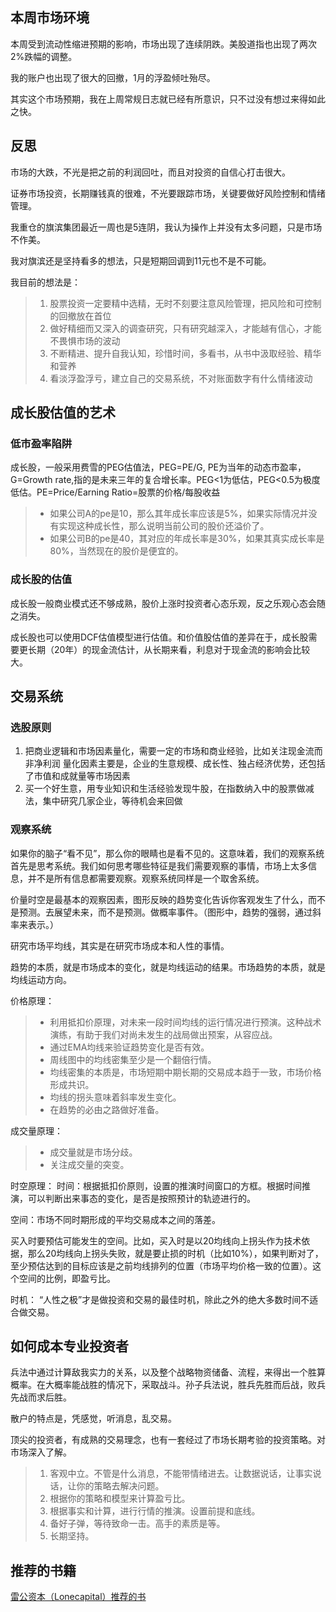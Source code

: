 
## 本周市场环境
本周受到流动性缩进预期的影响，市场出现了连续阴跌。美股道指也出现了两次2%跌幅的调整。

我的账户也出现了很大的回撤，1月的浮盈倾吐殆尽。

其实这个市场预期，我在上周常规日志就已经有所意识，只不过没有想过来得如此之快。

## 反思
市场的大跌，不光是把之前的利润回吐，而且对投资的自信心打击很大。

证券市场投资，长期赚钱真的很难，不光要跟踪市场，关键要做好风险控制和情绪管理。

我重仓的旗滨集团最近一周也是5连阴，我认为操作上并没有太多问题，只是市场不作美。

我对旗滨还是坚持看多的想法，只是短期回调到11元也不是不可能。

我目前的想法是：
> 1. 股票投资一定要精中选精，无时不刻要注意风险管理，把风险和可控制的回撤放在首位
> 2. 做好精细而又深入的调查研究，只有研究越深入，才能越有信心，才能不畏惧市场的波动
> 3. 不断精进、提升自我认知，珍惜时间，多看书，从书中汲取经验、精华和营养
> 4. 看淡浮盈浮亏，建立自己的交易系统，不对账面数字有什么情绪波动

## 成长股估值的艺术
### 低市盈率陷阱
成长股，一般采用费雪的PEG估值法，PEG=PE/G, PE为当年的动态市盈率，G=Growth rate,指的是未来三年的复合增长率。PEG<1为低估，PEG<0.5为极度低估。PE=Price/Earning Ratio=股票的价格/每股收益

> - 如果公司A的pe是10，那么其年成长率应该是5%，如果实际情况并没有实现这种成长性，那么说明当前公司的股价还溢价了。
> - 如果公司B的pe是40，其对应的年成长率是30%，如果其真实成长率是80%，当然现在的股价是便宜的。

### 成长股的估值
成长股一般商业模式还不够成熟，股价上涨时投资者心态乐观，反之乐观心态会随之消失。

成长股也可以使用DCF估值模型进行估值。和价值股估值的差异在于，成长股需要更长期（20年）的现金流估计，从长期来看，利息对于现金流的影响会比较大。

## 交易系统
### 选股原则
1. 把商业逻辑和市场因素量化，需要一定的市场和商业经验，比如关注现金流而非净利润
   量化因素主要是，企业的生意规模、成长性、独占经济优势，还包括了市值和成就量等市场因素
2. 买一个好生意，用专业知识和生活经验发现牛股，在指数纳入中的股票做减法，集中研究几家企业，等待机会来回做

### 观察系统
如果你的脑子“看不见”，那么你的眼睛也是看不见的。这意味着，我们的观察系统首先是思考系统。我们如何思考哪些特征是我们需要观察的事情，市场上太多信息，并不是所有信息都需要观察。观察系统同样是一个取舍系统。

价量时空是最基本的观察因素，图形反映的趋势变化告诉你客观发生了什么，而不是预测。去展望未来，而不是预测。做概率事件。（图形中，趋势的强弱，通过斜率来表示。）

研究市场平均线，其实是在研究市场成本和人性的事情。

趋势的本质，就是市场成本的变化，就是均线运动的结果。市场趋势的本质，就是均线运动方向。

价格原理：
> - 利用抵扣价原理，对未来一段时间均线的运行情况进行预演。这种战术演练，有助于我们对尚未发生的战局做出预案，从容应战。
> - 通过EMA均线来验证趋势变化是否有效。
> - 周线图中的均线密集至少是一个翻倍行情。
> - 均线密集的本质是，市场短期中期长期的交易成本趋于一致，市场价格形成共识。
> - 均线的拐头意味着斜率发生变化。
> - 在趋势的必由之路做好准备。

成交量原理：
> - 成交量就是市场分歧。
> - 关注成交量的突变。

时空原理：
时间：根据抵扣价原则，设置的推演时间窗口的方框。根据时间推演，可以判断出来事态的变化，是否是按照预计的轨迹进行的。

空间：市场不同时期形成的平均交易成本之间的落差。

买入时要预估可能发生的空间。比如，买入时是以20均线向上拐头作为技术依据，那么20均线向上拐头失败，就是要止损的时机（比如10%），如果判断对了，至少预估达到的目标应该是之前均线排列的位置（市场平均价格一致的位置）。这个空间的比例，即盈亏比。

时机：
“人性之极”才是做投资和交易的最佳时机，除此之外的绝大多数时间不适合做交易。


## 如何成本专业投资者
兵法中通过计算敌我实力的关系，以及整个战略物资储备、流程，来得出一个胜算概率。在大概率能战胜的情况下，采取战斗。孙子兵法说，胜兵先胜而后战，败兵先战而求后胜。

散户的特点是，凭感觉，听消息，乱交易。

顶尖的投资者，有成熟的交易理念，也有一套经过了市场长期考验的投资策略。对市场深入了解。

> 1. 客观中立。不管是什么消息，不能带情绪进去。让数据说话，让事实说话，让你的策略去解决问题。
> 2. 根据你的策略和模型来计算盈亏比。
> 3. 根据事实和计算，进行行情的推演。设置前提和底线。
> 4. 备好子弹，等待致命一击。高手的素质是等。
> 5. 长期坚持。

## 推荐的书籍
[雷公资本（Lonecapital）推荐的书](https://www.douban.com/doulist/129659080/)